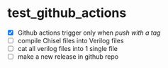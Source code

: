 # test_github_actions

- [x] Github actions trigger only when *push with a tag*
- [ ] compile Chisel files into Verilog files
- [ ] cat all verilog files into 1 single file
- [ ] make a new release in github repo
